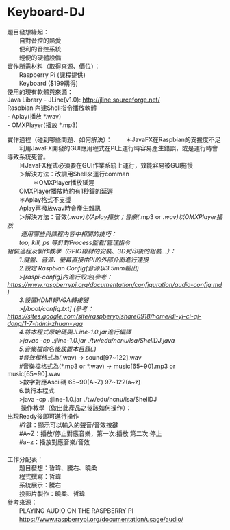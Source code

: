 # Keyboard-DJ  
題目發想緣起：  
　　自對音控的熱愛  
　　便利的音控系統  
　　輕便的硬體設備  
實作所需材料（取得來源、價位）：  
　　Raspberry Pi (課程提供)  
　　Keyboard ($199購得)  
使用的現有軟體與來源：  
    Java Library - JLine(v1.0): http://jline.sourceforge.net/   
    Raspbian 內建Shell指令播放軟體  
     - Aplay(播放 *.wav)  
     - OMXPlayer(播放 *.mp3)  
  
實作過程（碰到哪些問題、如何解決）： 
　　＊JavaFX在Raspbian的支援度不足  
　　利用JavaFX開發的GUI應用程式在PI上運行時容易產生錯誤，或是運行時會導致系統死當。  
　　且JavaFX程式必須要在GUI作業系統上運行，效能容易被GUI拖慢  
　　＞解決方法：改調用Shell來運行comman  
　　
　　＊OMXPlayer播放延遲  
　　OMXPlayer播放時約有1秒鐘的延遲  
　　＊Aplay格式不支援  
　　Aplay再撥放wav時會產生雜訊  
　　＞解決方法：音效(*.wav)以Aplay播放；音樂(*.mp3 or *.wav)以OMXPlayer播放  
　　
運用哪些與課程內容中相關的技巧：  
　　top, kill, ps 等針對Process監看/管理指令  
組裝過程及製作教學（GPIO線材的安裝、3D列印後的組裝...）：  
　　1.鍵盤、音源、螢幕直接由PI的外部介面進行連接  
　　2.設定 Raspbian Config(音源以3.5mm輸出)  
　　>[raspi-config]內進行設定(參考：https://www.raspberrypi.org/documentation/configuration/audio-config.md )  
　　3.設置HDMI轉VGA轉接器  
　　>[/boot/config.txt] (參考：https://sites.google.com/site/raspberypishare0918/home/di-yi-ci-qi-dong/1-7-hdmi-zhuan-vga  
　　4.將本程式原始碼與JLine-1.0.jar進行編譯  
　　>javac -cp .:jline-1.0.jar ./tw/edu/ncnu/lsa/ShellDJ.java  
　　5.音樂檔命名後放置本目錄(.)  
　　#音效檔格式為(*.wav) -> sound[97~122].wav  
　　#音樂檔格式為(*.mp3 or *.wav) -> music[65~90].mp3 or music[65~90].wav  
　　>數字對應Ascii碼 65~90(A~Z) 97~122(a~z)  
　　6.執行本程式  
　　>java -cp .:jline-1.0.jar ./tw/edu/ncnu/lsa/ShellDJ  
　　
操作教學（做出此產品之後該如何操作）：  
    出現Ready後即可進行操作  
　　#?鍵：顯示可以輸入的聲音/音效按鍵  
　　#A~Z：播放/停止對應音樂，第一次:播放 第二次:停止  
　　#a~z：播放對應音樂/音效  
　　  
工作分配表：  
　　題目發想：哲瑋、騰右、曉柔  
　　程式撰寫：哲瑋  
　　系統展示：騰右  
　　投影片製作：曉柔、哲瑋  
參考來源：  
　　PLAYING AUDIO ON THE RASPBERRY PI  
　　https://www.raspberrypi.org/documentation/usage/audio/  
　　
